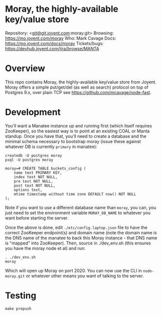 # Moray, the highly-available key/value store

Repository: <git@git.joyent.com:moray.git>
Browsing: <https://mo.joyent.com/moray>
Who: Mark Cavage
Docs: <https://mo.joyent.com/docs/moray>
Tickets/bugs: <https://devhub.joyent.com/jira/browse/MANTA>


# Overview

This repo contains Moray, the highly-available key/value store from Joyent.
Moray offers a simple put/get/del (as well as search) protocol on top of
Postgres 9.x, over plain TCP see <https://github.com/mcavage/node-fast>.

# Development

You'll want a Manatee instance up and running first (which itself requires
ZooKeeper),  so the easiest way is to point at an existing COAL or Manta
standup.  Once you have that, you'll need to create a database and the minimal
schema necessary to bootstrap moray (issue these against whatever DB is
currently `primary` in manatee):

    createdb -U postgres moray
    psql -U postgres moray

    moray=# CREATE TABLE buckets_config (
        name text PRIMARY KEY,
        index text NOT NULL,
        pre text NOT NULL,
        post text NOT NULL,
        options text,
        mtime timestamp without time zone DEFAULT now() NOT NULL
    );

Note if you want to use a different database name than `moray`, you can, you
just need to set the environment variable `MORAY_DB_NAME` to whatever you want
before starting the server.

Once the above is done, edit `./etc/config.laptop.json` file to have the correct
ZooKeeper endpoint(s) and domain name (note the domain name is the DNS name of
the manatee to back this Moray instance - that DNS name is "mapped" into
ZooKeeper). Then, source in ./dev_env.sh (this ensures you have the moray node
et al) and run:

    . ./dev_env.sh
    moray

Which will open up Moray on port 2020.  You can now use the CLI in
`node-moray.git` or whatever other means you want of talking to the server.

# Testing

    make prepush
